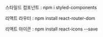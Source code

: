 스타일드 컴포넌트 : npm i styled-components

리액트 라우터 : npm install react-router-dom 

리액트 아이콘 : npm install react-icons --save

